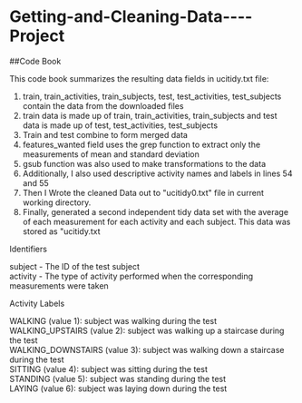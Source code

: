# Getting-and-Cleaning-Data----Project

##Code Book

This code book summarizes the resulting data fields in ucitidy.txt file:

1. train, train_activities, train_subjects, test, test_activities, test_subjects contain the data from the downloaded files </br>
2. train data is made up of train, train_activities, train_subjects and test data is made up of test, test_activities, test_subjects </br>
3. Train and test combine to form merged data </br>
4. features_wanted field uses the grep function to extract only the measurements of mean and standard deviation
5. gsub function was also used to make transformations to the data
6. Additionally, I also used descriptive activity names and labels in lines 54 and 55
7. Then I Wrote the cleaned Data out to "ucitidy0.txt" file in current working directory.
8. Finally, generated a second independent tidy data set with the average of each measurement for each activity and each subject. This data was stored as "ucitidy.txt </br>

Identifiers

subject - The ID of the test subject <br />
activity - The type of activity performed when the corresponding measurements were taken <br />

Activity Labels

WALKING (value 1): subject was walking during the test<br />
WALKING_UPSTAIRS (value 2): subject was walking up a staircase during the test<br />
WALKING_DOWNSTAIRS (value 3): subject was walking down a staircase during the test<br />
SITTING (value 4): subject was sitting during the test<br />
STANDING (value 5): subject was standing during the test<br />
LAYING (value 6): subject was laying down during the test<br />
